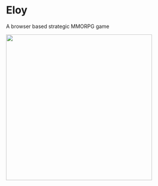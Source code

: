 # Eloy
A browser based strategic MMORPG game

<img src="https://github-readme-stats.vercel.app/api?username=YOUR_USERNAME&show_icons=true&theme=ADD_THEME_HERE" width="400">

